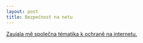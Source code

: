 ```yaml
---
layout: post
title: Bezpečnost na netu
---
```


<a href="https://www.youtube.com/watch?v=ogxG3zRaxTw">Zaujala mě společna tématika k ochraně na internetu.</a>

